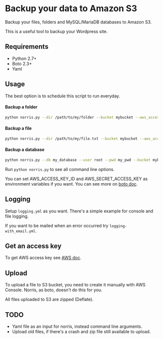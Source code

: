 # Backup your data to Amazon S3

Backup your files, folders and MySQL/MariaDB databases to Amazon S3.

This is a useful tool to backup your Wordpress site.

## Requirements

- Python 2.7+
- Boto 2.3+
- Yaml

## Usage

The best option is to schedule this script to run everyday.

#### Backup a folder

```bash
python norris.py --dir /path/to/my/folder --bucket mybucket --aws_access_key_id YOUR_ID --aws_secret_access_key YOUR_KEY
```

#### Backup a file

```bash
python norris.py --dir /path/to/my/file.txt --bucket mybucket --aws_access_key_id YOUR_ID --aws_secret_access_key YOUR_KEY
```
#### Backup a database

```bash
python norris.py --db my_database --user root --pwd my_pwd --bucket mybucket --aws_access_key_id YOUR_ID --aws_secret_access_key YOUR_KEY
```
Run `python norris.py` to see all command line options.

You can set AWS_ACCESS_KEY_ID and AWS_SECRET_ACCESS_KEY as environment variables if you want. You can see more on [boto doc](http://boto.readthedocs.org/en/latest/s3_tut.html).

## Logging

Setup `logging.yml` as you want. There's a simple example for console and file logging.

If you want to be mailed when an error occurred try `logging-with_email.yml`.

## Get an access key

To get AWS access key see [AWS doc](http://docs.aws.amazon.com/AWSSimpleQueueService/latest/SQSGettingStartedGuide/AWSCredentials.html).

## Upload

To upload a file to S3 bucket, you need to create it manually with AWS Console. Norris, as boto, doesn't do this for you.

All files uploaded to S3 are zipped (Deflate).

## TODO

- Yaml file as an input for norris, instead command line arguments.
- Upload old files, if there's a crash and zip file still available to upload.
